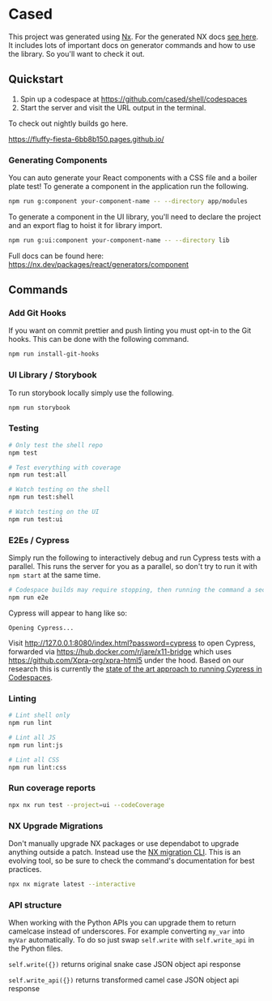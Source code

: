 # Cased

This project was generated using [Nx](https://nx.dev). For the generated NX docs [see here](./nx-docs.md). It includes lots of important docs on generator commands and how to use the library. So you'll want to check it out.

## Quickstart

1. Spin up a codespace at https://github.com/cased/shell/codespaces
2. Start the server and visit the URL output in the terminal.

To check out nightly builds go here.

https://fluffy-fiesta-6bb8b150.pages.github.io/

### Generating Components

You can auto generate your React components with a CSS file and a boiler plate test! To generate a component in the application run the following.

```bash
npm run g:component your-component-name -- --directory app/modules
```

To generate a component in the UI library, you'll need to declare the project and an export flag to hoist it for library import.

```bash
npm run g:ui:component your-component-name -- --directory lib
```

Full docs can be found here: https://nx.dev/packages/react/generators/component

## Commands

### Add Git Hooks

If you want on commit prettier and push linting you must opt-in to the Git hooks. This can be done with the following command.

```bash
npm run install-git-hooks
```

### UI Library / Storybook

To run storybook locally simply use the following.

```bash
npm run storybook
```

### Testing

```bash
# Only test the shell repo
npm test

# Test everything with coverage
npm run test:all

# Watch testing on the shell
npm run test:shell

# Watch testing on the UI
npm run test:ui
```

### E2Es / Cypress

Simply run the following to interactively debug and run Cypress tests with a parallel. This runs the server for you as a parallel, so don't try to run it with `npm start` at the same time.

```bash
# Codespace builds may require stopping, then running the command a second time after initial setup
npm run e2e
```

Cypress will appear to hang like so:

```
Opening Cypress...
```

Visit http://127.0.0.1:8080/index.html?password=cypress to open Cypress, forwarded via https://hub.docker.com/r/jare/x11-bridge which uses https://github.com/Xpra-org/xpra-html5 under the hood. Based on our research this is currently the [state of the art approach to running Cypress in Codespaces](https://github.com/cypress-io/cypress-documentation/issues/2956).

### Linting

```bash
# Lint shell only
npm run lint

# Lint all JS
npm run lint:js

# Lint all CSS
npm run lint:css
```

### Run coverage reports

```bash
npx nx run test --project=ui --codeCoverage
```

### NX Upgrade Migrations

Don't manually upgrade NX packages or use dependabot to upgrade anything outside a patch. Instead use the [NX migration CLI](https://nx.dev/packages/nx/documents/migrate). This is an evolving tool, so be sure to check the command's documentation for best practices.

```bash
npx nx migrate latest --interactive
```

### API structure

When working with the Python APIs you can upgrade them to return camelcase instead of underscores. For example converting `my_var` into `myVar` automatically. To do so just swap `self.write` with `self.write_api` in the Python files.

`self.write({})` returns original snake case JSON object api response

`self.write_api({})` returns transformed camel case JSON object api response
